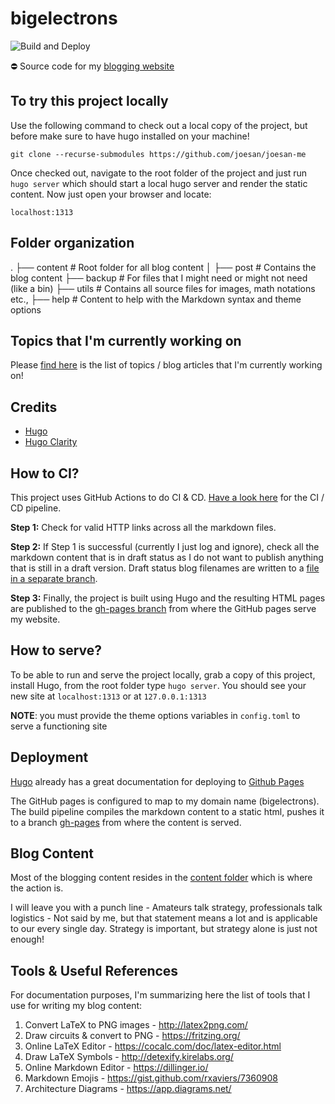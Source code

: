 # bigelectrons

![Build and Deploy](https://github.com/joesan/joesan-me/actions/workflows/main.yaml/badge.svg)

:no_entry: Source code for my [blogging website](https://www.bigelectrons.com)

## To try this project locally
Use the following command to check out a local copy of the project, but before make sure to have hugo installed on your machine!

```
git clone --recurse-submodules https://github.com/joesan/joesan-me
```

Once checked out, navigate to the root folder of the project and just run ```hugo server``` which should start a local
hugo server and render the static content. Now just open your browser and locate:

```
localhost:1313
```

## Folder organization
.
├── content                # Root folder for all blog content
│  ├── post                # Contains the blog content
├── backup                 # For files that I might need or might not need (like a bin)
├── utils                  # Contains all source files for images, math notations etc.,
├── help                   # Content to help with the Markdown syntax and theme options

## Topics that I'm currently working on
Please [find here](https://github.com/joesan/joesan-me/blob/draft-status/draftStatus.txt) is the list of topics / blog articles that I'm currently working on!

## Credits
- [Hugo](https://gohugo.io/)
- [Hugo Clarity](https://github.com/chipzoller/hugo-clarity)

## How to CI?
This project uses GitHub Actions to do CI & CD. [Have a look here](https://github.com/joesan/joesan-me/blob/master/.github/workflows/main.yml) for the CI / CD pipeline.

**Step 1:** Check for valid HTTP links across all the markdown files.

**Step 2:** If Step 1 is successful (currently I just log and ignore), check all the markdown content that is in draft status as I do not want to publish 
anything that is still in a draft version. Draft status blog filenames are written to a [file in a separate branch](https://github.com/joesan/joesan-me/blob/draft-status/draftStatus.txt).

**Step 3:** Finally, the project is built using Hugo and the resulting HTML pages are published to
the [gh-pages branch](https://github.com/joesan/joesan-me/tree/gh-pages) from where the GitHub pages serve my website.

## How to serve?
To be able to run and serve the project locally, grab a copy of this project, install Hugo, from the root folder type `hugo server`. You should see your new 
site at `localhost:1313` or at `127.0.0.1:1313`

**NOTE**: you must provide the theme options variables in `config.toml` to serve a functioning site

## Deployment
[Hugo](https://gohugo.io/) already has a great documentation for deploying to [Github Pages](https://gohugo.io/hosting-and-deployment/hosting-on-github/)

The GitHub pages is configured to map to my domain name (bigelectrons). The build pipeline compiles the markdown content to a static html, pushes it to a
branch [gh-pages](https://github.com/joesan/joesan-me/tree/gh-pages) from where the content is served.

## Blog Content
Most of the blogging content resides in the [content folder](https://github.com/joesan/joesan-me/tree/master/content) which is where the action is.

I will leave you with a punch line - Amateurs talk strategy, professionals talk logistics - Not said by me, but that statement means a lot and
is applicable to our every single day. Strategy is important, but strategy alone is just not enough!

## Tools & Useful References

For documentation purposes, I'm summarizing here the list of tools that I use for writing my blog content:

1. Convert LaTeX to PNG images       - http://latex2png.com/
2. Draw circuits & convert to PNG    - https://fritzing.org/
3. Online LaTeX Editor               - https://cocalc.com/doc/latex-editor.html
4. Draw LaTeX Symbols                - http://detexify.kirelabs.org/
5. Online Markdown Editor            - https://dillinger.io/
6. Markdown Emojis                   - https://gist.github.com/rxaviers/7360908
7. Architecture Diagrams             - https://app.diagrams.net/
